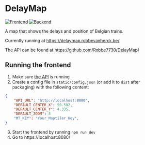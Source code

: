 # DelayMap

[![Frontend](https://github.com/Robbe7730/DelayMap/actions/workflows/node.js.yml/badge.svg)](https://github.com/Robbe7730/DelayMap/actions/workflows/node.js.yml)
[![Backend](https://github.com/Robbe7730/DelayMapI/actions/workflows/codecov.yml/badge.svg)](https://github.com/Robbe7730/DelayMapI/actions/workflows/codecov.yml)

A map that shows the delays and position of Belgian trains.

Currently running at <https://delaymap.robbevanherck.be/>.

The API can be found at <https://github.com/Robbe7730/DelayMapI>

## Running the frontend

1. Make sure [the API](https://github.com/Robbe7730/DelayMapI) is running
2. Create a config file in `static/config.json` (or add it to `dist` after
   packaging) with the following content:

```json
{
    "API_URL": "http://localhost:8000",
    "DEFAULT_CENTER_X": 50.502,
    "DEFAULT_CENTER_Y": 4.335,
    "DEFAULT_ZOOM": 8
    "MT_KEY": "Your_Maptiler_Key",
}
```

3. Start the frontend by running `npm run dev`
4. Go to https://localhost:8080/

